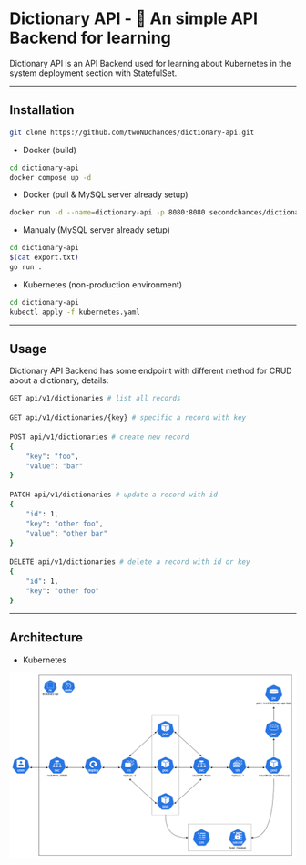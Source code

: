 # Dictionary API - 📖 An simple API Backend for learning

Dictionary API is an API Backend used for learning about Kubernetes in the system deployment section with StatefulSet.

---

## Installation

```bash
git clone https://github.com/twoNDchances/dictionary-api.git
```

- Docker (build)

```bash
cd dictionary-api
docker compose up -d
```

- Docker (pull & MySQL server already setup)

```bash
docker run -d --name=dictionary-api -p 8080:8080 secondchances/dictionary-api
```

- Manualy (MySQL server already setup)

```bash
cd dictionary-api
$(cat export.txt)
go run .
```

- Kubernetes (non-production environment)

```bash
cd dictionary-api
kubectl apply -f kubernetes.yaml
```

---

## Usage

Dictionary API Backend has some endpoint with different method for CRUD about a dictionary, details:

```bash
GET api/v1/dictionaries # list all records

GET api/v1/dictionaries/{key} # specific a record with key

POST api/v1/dictionaries # create new record
{
    "key": "foo",
    "value": "bar"
}

PATCH api/v1/dictionaries # update a record with id
{
    "id": 1,
    "key": "other foo",
    "value": "other bar"
}

DELETE api/v1/dictionaries # delete a record with id or key
{
    "id": 1,
    "key": "other foo"
}
```

---

## Architecture

- Kubernetes

![Kubernetes Architecture](images/kubernetes-manifest.png)
